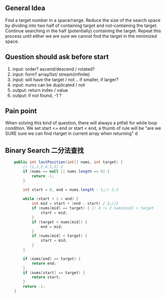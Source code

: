 ## General Idea
Find a target number in a space/range. Reduce the size of the search space by dividing into two half of containing target and not-containing the target. Continue searching in the half (potentially) containing the target. Repeat this process until either we are sure we cannot find the target in the minimized space.

## Question should ask before start
1. input: order? ascend/descend / rotated?
2. input: form? array/list/ stream(infinite)
3. input: will have the target / not .. if smaller, if larger?
4. input: nums can be duplicated / not
5. output: return index / value
6. output: if not found, -1 ?


## Pain point
When solving this kind of question, there will always a pitfall for while loop condition. We set start <= end or start < end, a thumb of rule will be "are we SURE sure we can find rtarget in current array when returning" d

## Binary Search 二分法查找
```java
    public int lastPosition(int[] nums, int target) {
        // [1,2,2,4,5,5] 2
        if (nums == null || nums.length == 0) {
            return -1;
        }

        int start = 0, end = nums.length - 1;// 2,3
        
        while (start + 1 < end) {
            int mid = start + (end - start) / 2;//2
            if (nums[mid] == target) { // 4 != 2 nums[mid] > target
                start = mid;
            }
            if (target < nums[mid]) {
                end = mid;
            }
            if (nums[mid] < target) {
                start = mid;
            }
        }

        if (nums[end] == target) {
            return end;
        }
        if (nums[start] == target) {
            return start;
        }
        return -1;
    }
```